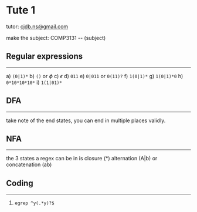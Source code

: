 # Tute 1

tutor: cjdb.ns@gmail.com

make the subject: COMP3131 -- (subject)

## Regular expressions
---

a) `(0|1)*`
b) `()` or $\phi$
c) $\epsilon$
d) `011`
e) `0|011` or `0(11)?`
f) `1(0|1)*`
g) `1(0|1)*0` 
h) `0*10*10*10*`
i) `1(1|01)*`

## DFA
---

take note of the end states, you can end in multiple places validly. 

## NFA
---

the 3 states a regex can be in is closure (*) alternation (A|b) or concatenation (ab)

## Coding
---

1. `egrep ^y(.*y)?$`
